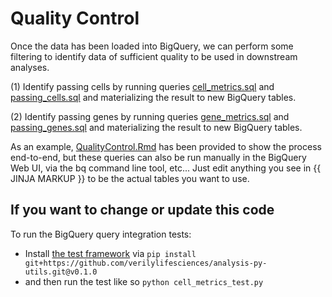 Quality Control
===============

Once the data has been loaded into BigQuery, we can perform some filtering to identify data of sufficient quality to be used in downstream analyses.

(1) Identify passing cells by running queries [cell_metrics.sql](./cell_metrics.sql) and [passing_cells.sql](./passing_cells.sql) and materializing the result to new BigQuery tables.

(2) Identify passing genes by running queries [gene_metrics.sql](./gene_metrics.sql) and [passing_genes.sql](./passing_genes.sql) and materializing the result to new BigQuery tables.

As an example, [QualityControl.Rmd](./QualityControl.Rmd) has been provided to show the process end-to-end, but these queries can also be run manually in the BigQuery Web UI, via the bq command line tool, etc...  Just edit anything you see in {{ JINJA MARKUP }} to be the actual tables you want to use.

## If you want to change or update this code

To run the BigQuery query integration tests:

* Install [the test
  framework](https://github.com/verilylifesciences/analysis-py-utils)
  via `pip install git+https://github.com/verilylifesciences/analysis-py-utils.git@v0.1.0`
* and then run the test like so `python cell_metrics_test.py`
